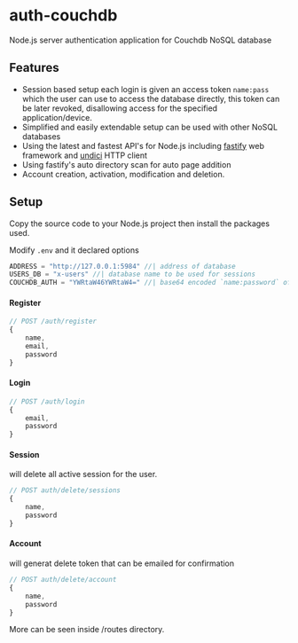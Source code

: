 # auth-couchdb

Node.js server authentication application for Couchdb NoSQL database

## Features

- Session based setup each login is given an access token `name:pass` which the user can use to access the database directly, this token can be later revoked, disallowing access for the specified application/device.
- Simplified and easily extendable setup can be used with other NoSQL databases
- Using the latest and fastest API's for Node.js including [fastify](https://github.com/fastify/fastify) web framework and [undici](https://github.com/nodejs/undici) HTTP client
- Using fastify's auto directory scan for auto page addition
- Account creation, activation, modification and deletion.


## Setup

Copy the source code to your Node.js project then install the packages used.

Modify `.env` and it declared options

```c
ADDRESS = "http://127.0.0.1:5984" //| address of database
USERS_DB = "x-users" //| database name to be used for sessions
COUCHDB_AUTH = "YWRtaW46YWRtaW4=" //| base64 encoded `name:password` of the admin
```

#### Register


```js
// POST /auth/register
{
    name,
    email,
    password
}
```

#### Login

```js
// POST /auth/login
{
    email,
    password
}
```

#### Session

will delete all active session for the user.
```js
// POST auth/delete/sessions
{
    name,
    password
}
```

#### Account

will generat delete token that can be emailed for confirmation
```js
// POST auth/delete/account
{
    name,
    password
}
```

More can be seen inside /routes directory.

